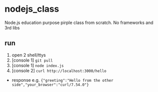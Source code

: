 # nodejs_class
Node.js education purpose pirple class from scratch. No frameworks and 3rd libs

## run
1. open 2 shell/ttys
2. [console 1] `git pull`
3. [console 1] `node index.js`
4. [console 2] `curl http://localhost:3000/hello`
* response e.g. `{"greeting":"Hello from the other side","your_browser":"curl/7.54.0"}`

